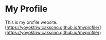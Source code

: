 # My Profile
This is my profile website.  
[https://yoyoktriwicaksono.github.io/myprofile/](https://yoyoktriwicaksono.github.io/myprofile/)
